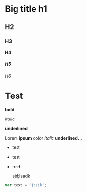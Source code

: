 # Big title h1

## H2

### H3

#### H4

##### H5

###### H6

Test
======

**bold**

*italic*

__underlined__

Lorem **ipsum** dolor *italic* __underlined.___.

* test
* test
* tred


    sjd;lsadk
    
````js
var test = 'jdsjk';
````

